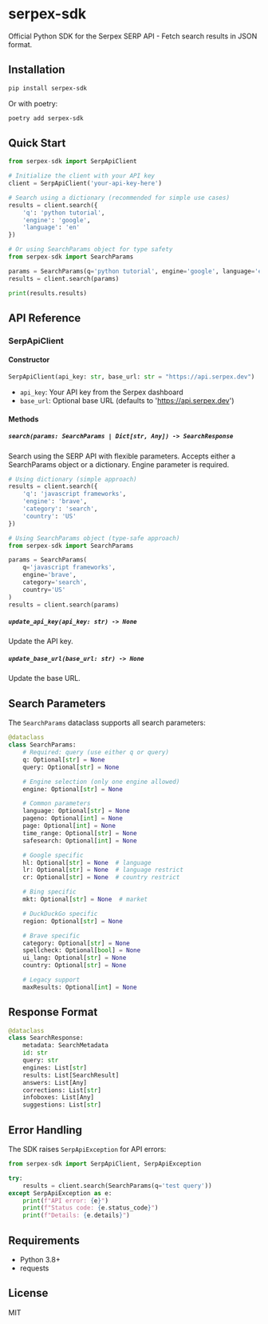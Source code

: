 # serpex-sdk

Official Python SDK for the Serpex SERP API - Fetch search results in JSON format.

## Installation

```bash
pip install serpex-sdk
```

Or with poetry:

```bash
poetry add serpex-sdk
```

## Quick Start

```python
from serpex-sdk import SerpApiClient

# Initialize the client with your API key
client = SerpApiClient('your-api-key-here')

# Search using a dictionary (recommended for simple use cases)
results = client.search({
    'q': 'python tutorial',
    'engine': 'google',
    'language': 'en'
})

# Or using SearchParams object for type safety
from serpex-sdk import SearchParams

params = SearchParams(q='python tutorial', engine='google', language='en')
results = client.search(params)

print(results.results)

```

## API Reference

### SerpApiClient

#### Constructor

```python
SerpApiClient(api_key: str, base_url: str = "https://api.serpex.dev")
```

- `api_key`: Your API key from the Serpex dashboard
- `base_url`: Optional base URL (defaults to 'https://api.serpex.dev')

#### Methods

##### `search(params: SearchParams | Dict[str, Any]) -> SearchResponse`

Search using the SERP API with flexible parameters. Accepts either a SearchParams object or a dictionary. Engine parameter is required.

```python
# Using dictionary (simple approach)
results = client.search({
    'q': 'javascript frameworks',
    'engine': 'brave',
    'category': 'search',
    'country': 'US'
})

# Using SearchParams object (type-safe approach)
from serpex-sdk import SearchParams

params = SearchParams(
    q='javascript frameworks',
    engine='brave',
    category='search',
    country='US'
)
results = client.search(params)
```

##### `update_api_key(api_key: str) -> None`

Update the API key.

##### `update_base_url(base_url: str) -> None`

Update the base URL.

## Search Parameters

The `SearchParams` dataclass supports all search parameters:

```python
@dataclass
class SearchParams:
    # Required: query (use either q or query)
    q: Optional[str] = None
    query: Optional[str] = None

    # Engine selection (only one engine allowed)
    engine: Optional[str] = None

    # Common parameters
    language: Optional[str] = None
    pageno: Optional[int] = None
    page: Optional[int] = None
    time_range: Optional[str] = None
    safesearch: Optional[int] = None

    # Google specific
    hl: Optional[str] = None  # language
    lr: Optional[str] = None  # language restrict
    cr: Optional[str] = None  # country restrict

    # Bing specific
    mkt: Optional[str] = None  # market

    # DuckDuckGo specific
    region: Optional[str] = None

    # Brave specific
    category: Optional[str] = None
    spellcheck: Optional[bool] = None
    ui_lang: Optional[str] = None
    country: Optional[str] = None

    # Legacy support
    maxResults: Optional[int] = None
```

## Response Format

```python
@dataclass
class SearchResponse:
    metadata: SearchMetadata
    id: str
    query: str
    engines: List[str]
    results: List[SearchResult]
    answers: List[Any]
    corrections: List[str]
    infoboxes: List[Any]
    suggestions: List[str]
```

## Error Handling

The SDK raises `SerpApiException` for API errors:

```python
from serpex-sdk import SerpApiClient, SerpApiException

try:
    results = client.search(SearchParams(q='test query'))
except SerpApiException as e:
    print(f"API error: {e}")
    print(f"Status code: {e.status_code}")
    print(f"Details: {e.details}")
```

## Requirements

- Python 3.8+
- requests

## License

MIT